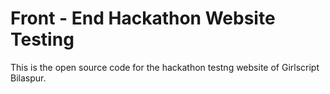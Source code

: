 # Front - End Hackathon Website Testing
This is the open source code for the hackathon testng website of Girlscript Bilaspur.
